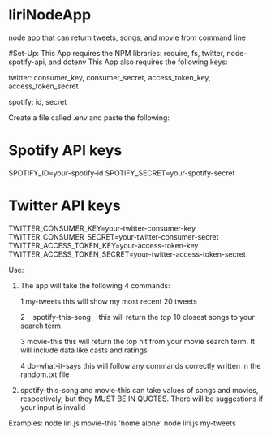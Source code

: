 # liriNodeApp
node app that can return tweets, songs, and movie from command line

#Set-Up:
This App requires the NPM libraries: require, fs, twitter, node-spotify-api, and dotenv
This App also requires the following keys:

twitter:
  consumer_key,
  consumer_secret,
  access_token_key,
  access_token_secret


spotify:
  id,
  secret
  
 Create a file called .env and paste the following:

# Spotify API keys

SPOTIFY_ID=your-spotify-id
SPOTIFY_SECRET=your-spotify-secret

# Twitter API keys

TWITTER_CONSUMER_KEY=your-twitter-consumer-key
TWITTER_CONSUMER_SECRET=your-twitter-consumer-secret
TWITTER_ACCESS_TOKEN_KEY=your-access-token-key
TWITTER_ACCESS_TOKEN_SECRET=your-twitter-access-token-secret

Use:
1. The app will take the following 4 commands:

    1
    my-tweets
    this will show my most recent 20 tweets
    
    2
    spotify-this-song
    this will return the top 10 closest songs to your search term
    
    3
    movie-this
    this will return the top hit from your movie search term. It will include data like casts and ratings
    
    4
    do-what-it-says
    this will follow any commands correctly written in the random.txt file
 
2. spotify-this-song and movie-this can take values of songs and movies, respectively, but they MUST BE IN QUOTES. There will be suggestions if your input is invalid

Examples:
 node liri.js movie-this 'home alone'
 node liri.js my-tweets


